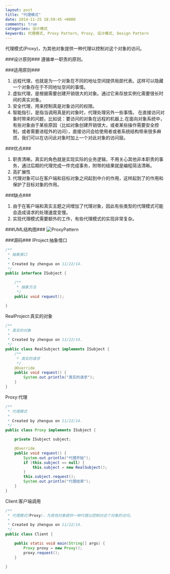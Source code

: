 ```yaml
---
layout: post
title: "代理模式"
date: 2014-11-25 18:59:45 +0800
comments: true
categories: 设计模式
keywords: 代理模式, Proxy Pattern, Proxy, 设计模式, Design Pattern
---
```



代理模式(Proxy)，为其他对象提供一种代理以控制对这个对象的访问。

<!--more-->
  
###设计原则###
  遵循单一职责的原则。

###适用原则###
1. 远程代理，也就是为一个对象在不同的地址空间提供局部代表。这样可以隐藏一个对象存在于不同地址空间的事情。
2. 虚拟代理，是根据需要创建开销很大的对象。通过它来存放实例化需要很长时间的真实对象。
3. 安全代理，用来控制真是对象访问的权限。
4. 智能指引，是指当调用真是的对象时，代理处理另外一些事情。
  在直接访问对象时带来的问题，比如说：要访问的对象在远程的机器上.在面向对象系统中，有些对象由于某些原因（比如对象创建开销很大，或者某些操作需要安全控制，或者需要进程外的访问），直接访问会给使用者或者系统结构带来很多麻烦，我们可以在访问此对象时加上一个对此对象的访问层。

###优点###
1. 职责清晰。真实的角色就是实现实际的业务逻辑，不用关心其他非本职责的事务，通过后期的代理完成一件完成事务，附带的结果就是编程简洁清晰。
2. 高扩展性
3. 代理对象可以在客户端和目标对象之间起到中介的作用，这样起到了的作用和保护了目标对象的作用。

###缺点###
1. 由于在客户端和真实主题之间增加了代理对象，因此有些类型的代理模式可能会造成请求的处理速度变慢。
2. 实现代理模式需要额外的工作，有些代理模式的实现非常复杂。

###UML结构图###
![ProxyPattern](/imgs/post/ProxyPattern.png)

###源码###
IProject:抽象借口
```java
/**
 * 抽象接口
 *
 * Created by zhenguo on 11/22/14.
 */
public interface ISubject {

    /**
     * 抽象方法
     */
    public void request();

}
```

RealProject:真实的对象
```java
/**
 * 真实的对象
 *
 * Created by zhenguo on 11/22/14.
 */
public class RealSubject implements ISubject {
    /**
     * 真实的请求
     */
    @Override
    public void request() {
        System.out.println("真实的请求");
    }
}
```

Proxy:代理
```java
/**
 * 代理模式
 *
 * Created by zhenguo on 11/22/14.
 */
public class Proxy implements ISubject {

    private ISubject subject;

    @Override
    public void request() {
        System.out.println("代理开始");
        if (this.subject == null) {
            this.subject = new RealSubject();
        }
        this.subject.request();
        System.out.println("代理结束");
    }
}
```

Client:客户端调用
```java
/**
 * 代理模式(Proxy)，为其他对象提供一种代理以控制对这个对象的访问。
 *
 * Created by zhenguo on 11/22/14.
 */
public class Client {

    public static void main(String[] args) {
        Proxy proxy = new Proxy();
        proxy.request();
    }

}
```


